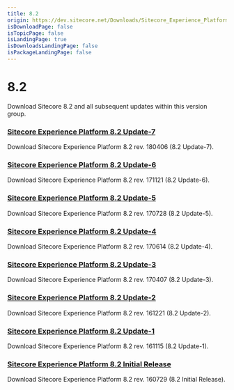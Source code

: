 ```yaml
---
title: 8.2
origin: https://dev.sitecore.net/Downloads/Sitecore_Experience_Platform/82.aspx
isDownloadPage: false
isTopicPage: false
isLandingPage: true
isDownloadsLandingPage: false
isPackageLandingPage: false
---
```


# 8.2

Download Sitecore 8.2 and all subsequent updates within this version group.

### [Sitecore Experience Platform 8.2 Update-7](/downloads/Sitecore_Experience_Platform/82/Sitecore_Experience_Platform_82_Update7)

Download Sitecore Experience Platform 8.2 rev. 180406 (8.2 Update-7).

### [Sitecore Experience Platform 8.2 Update-6](/downloads/Sitecore_Experience_Platform/82/Sitecore_Experience_Platform_82_Update6)

Download Sitecore Experience Platform 8.2 rev. 171121 (8.2 Update-6).

### [Sitecore Experience Platform 8.2 Update-5](/downloads/Sitecore_Experience_Platform/82/Sitecore_Experience_Platform_82_Update5)

Download Sitecore Experience Platform 8.2 rev. 170728 (8.2 Update-5).

### [Sitecore Experience Platform 8.2 Update-4](/downloads/Sitecore_Experience_Platform/82/Sitecore_Experience_Platform_82_Update4)

Download Sitecore Experience Platform 8.2 rev. 170614 (8.2 Update-4).

### [Sitecore Experience Platform 8.2 Update-3](/downloads/Sitecore_Experience_Platform/82/Sitecore_Experience_Platform_82_Update3)

Download Sitecore Experience Platform 8.2 rev. 170407 (8.2 Update-3).

### [Sitecore Experience Platform 8.2 Update-2](/downloads/Sitecore_Experience_Platform/82/Sitecore_Experience_Platform_82_Update2)

Download Sitecore Experience Platform 8.2 rev. 161221 (8.2 Update-2).

### [Sitecore Experience Platform 8.2 Update-1](/downloads/Sitecore_Experience_Platform/82/Sitecore_Experience_Platform_82_Update1)

Download Sitecore Experience Platform 8.2 rev. 161115 (8.2 Update-1).

### [Sitecore Experience Platform 8.2 Initial Release](/downloads/Sitecore_Experience_Platform/82/Sitecore_Experience_Platform_82_Initial_Release)

Download Sitecore Experience Platform 8.2 rev. 160729 (8.2 Initial Release).